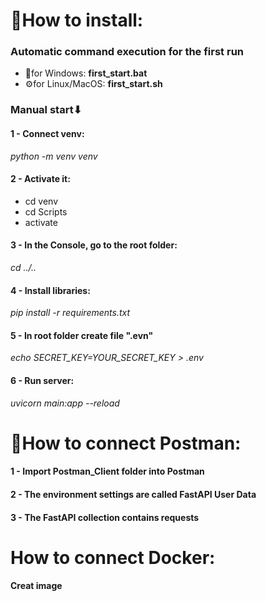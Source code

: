 <h1>📍How to install: </h1>

<h3>Automatic command execution for the first run</h3>
<ul>
  <li>🔧for Windows:     <b>first_start.bat</b></li>
  <li>⚙for Linux/MacOS: <b>first_start.sh</b></li>
</ul>
<h3>Manual start⬇</h3>
<h4>1 - Connect venv:</h4> 
<i>python -m venv venv</i>
<h4>2 - Activate it:</h4> 
<ul>
  <li>cd venv</li>
  <li>cd Scripts</li>
  <li>activate</li>
</ul>
<h4>3 - In the Console, go to the root folder:</h4>
<i>cd ../..</i>
<h4>4 - Install libraries:</h4>
<i>pip install -r requirements.txt</i>
<h4>5 - In root folder create file ".evn"</h4>
<i>echo SECRET_KEY=YOUR_SECRET_KEY > .env</i>
<h4>6 - Run server:</h4>
<i>uvicorn main:app --reload</i> 

<h1>📮How to connect Postman: </h1>
<h4>1 - Import Postman_Client folder into Postman</h4> 
<h4>2 - The environment settings are called FastAPI User Data</h4>
<h4>3 - The FastAPI collection contains requests</h4>

<h1>How to connect Docker:</h1>
<h4>Creat image</h4>
<h4></h4>
